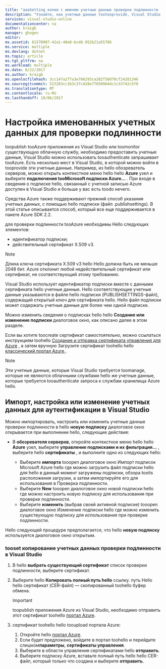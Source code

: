 ```yaml
---
title: "aaaSetting копии с именем учетные данные проверки подлинности | Документы Microsoft"
description: "Узнайте, как учетные данные tootooprovide, Visual Studio можно использовать tooauthenticate запросов tooAzure toopublish tooAzure приложения из Visual Studio или toomonitor существующую облачную службу... "
services: visual-studio-online
documentationcenter: na
author: kraigb
manager: ghogen
editor: 
ms.assetid: 61570907-42a1-40e8-bcd6-952b21a55786
ms.service: multiple
ms.devlang: dotnet
ms.topic: article
ms.tgt_pltfrm: na
ms.workload: multiple
ms.date: 8/22/2017
ms.author: kraigb
ms.openlocfilehash: 3cc147a2f7a3e766293ca282f56078cf24281346
ms.sourcegitcommit: 523283cc1b3c37c428e77850964dc1c33742c5f0
ms.translationtype: MT
ms.contentlocale: ru-RU
ms.lasthandoff: 10/06/2017
---
```

# <a name="setting-up-named-authentication-credentials"></a>Настройка именованных учетных данных для проверки подлинности
toopublish tooAzure приложения из Visual Studio или toomonitor существующую облачную службу, необходимо предоставить учетные данные, Visual Studio можно использовать tooauthenticate запрашивает tooAzure. Есть несколько мест в Visual Studio, в которой можно войти в tooprovide эти учетные данные. Например, из hello обозреватель серверов, можно открыть контекстное меню hello hello **Azure** узел и выберите **подключения tooMicrosoft подписки Azure...** . При входе в сведения о подписке hello, связанный с учетной записью Azure доступен в Visual Studio и больше у вас есть toodo нечего.

Средства Azure также поддерживают прежний способ указания учетных данных, с помощью hello подписки (файл .publishsettings). В этой статье описывается способ, который все еще поддерживается в пакете Azure SDK 2.2.

для проверки подлинности tooAzure необходимы Hello следующих элементов:

* идентификатор подписки;
* действительный сертификат X.509 v3.

> [!NOTE]
> Длина ключа сертификата X.509 v3 hello Hello должна быть не меньше 2048 бит. Azure отклонит любой недействительный сертификат или сертификат, не соответствующий этому требованию.
>
>

Visual Studio использует идентификатор подписки вместе с данными сертификата hello учетные данные. Hello соответствующие учетные данные указываются в файле hello подписки (PUBLISHSETTINGS-файл), содержащий открытый ключ для сертификата hello. Hello файл подписки может содержать учетные данные для более чем одной подписке.

Можно изменить сведения о подписках hello hello **Создание или изменение подписки** диалоговое окно, как описано далее в этом разделе.

Если вы хотите toocreate сертификат самостоятельно, можно ссылаться инструкциям toohello [Создание и отправка сертификата управления для Azure](https://msdn.microsoft.com/library/windowsazure/gg551722.aspx) , а затем вручную Загрузите сертификат toohello hello [классический портал Azure ](http://go.microsoft.com/fwlink/?LinkID=213885).

> [!NOTE]
> Эти учетные данные, которые Visual Studio требуется toomanage, которые не являются облачными службами hello же учетные данные, которые требуется tooauthenticate запроса к службам хранилища Azure hello.
>
>

## <a name="import-set-up-or-edit-authentication-credentials-in-visual-studio"></a>Импорт, настройка или изменение учетных данных для аутентификации в Visual Studio
Можно импортировать, настроить или изменить учетные данные проверки подлинности в hello **новую подписку** диалоговое окно открывается при выполнении hello, следующие действия:

* В **обозревателя серверов**, откройте контекстное меню hello hello **Azure** узел, выберите **управление подписками и их фильтрация...** , выберите hello **сертификаты** , и выполните одно из следующих hello:

    * Выберите **импорта** tooopen диалоговое окно Импорт подписок Microsoft Azure hello где можно загрузить файл подписки hello для hello в данный момент загружены подписки, обзора tooits расположения загрузки, а затем импортируйте его для использования в Проверка подлинности.
    * Выберите **New** tooopen диалоговое окно новой подписки hello где можно настроить новую подписку для использования при проверке подлинности.
    * Выберите **изменить** (выбрав своей активной подписке) tooopen диалоговое окно Изменение подписки hello где можно изменить существующую подписку для использования при проверке подлинности. 

Hello следующей процедуре предполагается, что hello **новую подписку** используется диалоговое окно открытым.

### <a name="tooset-up-authentication-credentials-in-visual-studio"></a>tooset копирование учетных данных проверки подлинности в Visual Studio
1. В hello **выбрать существующий сертификат** список проверки подлинности, выберите сертификат.
2. Выберите hello **Копировать полный путь hello** ссылку. путь Hello hello сертификат (CER-файл) — скопированный toohello буфер обмена.

   > [!IMPORTANT]
   > toopublish приложения Azure из Visual Studio, необходимо отправить этот сертификат toohello [портал Azure](http://go.microsoft.com/fwlink/p/?LinkID=525040).
   >
   >
3. сертификат toohello hello tooupload портала Azure:

   1. Откройте hello [портал Azure](http://go.microsoft.com/fwlink/p/?LinkID=525040).
   2. Если будет предложено, войдите в портал toohello и перейдите слишком**параметры**, **сертификаты управления**.
   3. Выберите в области управления сертификатами hello **отправить**.
   4. Выберите подписку Azure, вставьте полный путь hello hello CER-файл, который только что создана и выберите **отправить**.
